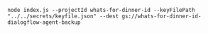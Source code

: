 `node index.js --projectId whats-for-dinner-id --keyFilePath "../../secrets/keyfile.json" --dest gs://whats-for-dinner-id-dialogflow-agent-backup`
